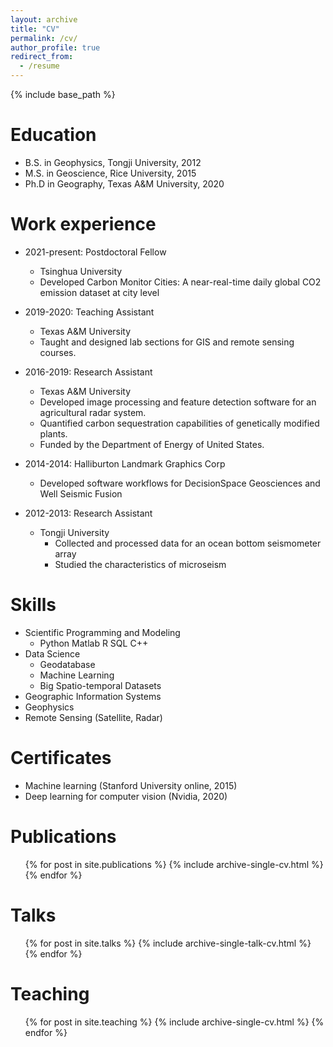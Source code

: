 ```yaml
---
layout: archive
title: "CV"
permalink: /cv/
author_profile: true
redirect_from:
  - /resume
---
```


{% include base_path %}

Education
======
* B.S. in Geophysics, Tongji University, 2012
* M.S. in Geoscience, Rice University, 2015
* Ph.D in Geography, Texas A&M University, 2020

Work experience
======
* 2021-present:  Postdoctoral Fellow
  * Tsinghua University
  * Developed Carbon Monitor Cities: A near-real-time daily global CO2 emission dataset at city level

* 2019-2020:  Teaching Assistant
  * Texas A&M University
  * Taught and designed lab sections for GIS and remote sensing courses.

* 2016-2019: Research Assistant
  * Texas A&M University
  * Developed image processing and feature detection software for an agricultural radar system.
  * Quantified carbon sequestration capabilities of genetically modified plants.
  * Funded by the Department of Energy of United States.

* 2014-2014: Halliburton Landmark Graphics Corp
  *  Developed software workflows for DecisionSpace Geosciences and Well Seismic Fusion

* 2012-2013: Research Assistant
  * Tongji University
    * Collected and processed data for an ocean bottom seismometer array
    * Studied the characteristics of microseism

Skills
======
* Scientific Programming and Modeling
  * Python Matlab R SQL C++
* Data Science
  * Geodatabase
  * Machine Learning
  * Big Spatio-temporal Datasets
* Geographic Information Systems
* Geophysics
* Remote Sensing (Satellite, Radar)

Certificates
======
* Machine learning (Stanford University online, 2015)
* Deep learning for computer vision (Nvidia, 2020)

Publications
======
  <ul>{% for post in site.publications %}
    {% include archive-single-cv.html %}
  {% endfor %}</ul>
  
Talks
======
  <ul>{% for post in site.talks %}
    {% include archive-single-talk-cv.html %}
  {% endfor %}</ul>
  
Teaching
======
  <ul>{% for post in site.teaching %}
    {% include archive-single-cv.html %}
  {% endfor %}</ul>
  
